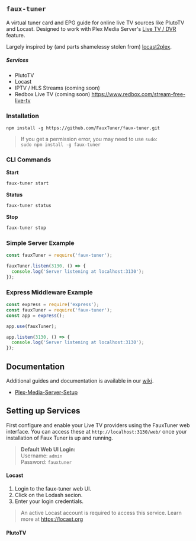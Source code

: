 ## `faux-tuner`

A virtual tuner card and EPG guide for online live TV sources like PlutoTV and Locast. Designed to work with Plex Media Server's [Live TV / DVR](https://www.plex.tv/tv/) feature.

Largely inspired by (and parts shamelessy stolen from) [locast2plex](https://github.com/tgorgdotcom/locast2plex).


##### Services
- PlutoTV
- Locast
- IPTV / HLS Streams (coming soon)
- Redbox Live TV (coming soon)
  https://www.redbox.com/stream-free-live-tv


### Installation
```
npm install -g https://github.com/FauxTuner/faux-tuner.git
```
> If you get a permission error, you may need to use `sudo`:<br>`sudo npm install -g faux-tuner`


### CLI Commands

**Start**
```bash
faux-tuner start
```
**Status**
```bash
faux-tuner status
```
**Stop**
```bash
faux-tuner stop
```

### Simple Server Example
```javascript
const fauxTuner = require('faux-tuner');

fauxTuner.listen(3130, () => {
  console.log('Server listening at localhost:3130');
});
```


### Express Middleware Example
```javascript
const express = require('express');
const fauxTuner = require('faux-tuner');
const app = express();

app.use(fauxTuner);

app.listen(3130, () => {
  console.log('Server listening at localhost:3130');
});

```

## Documentation
Additional guides and documentation is available in our [wiki](https://github.com/FauxTuner/faux-tuner/wiki).

- [Plex-Media-Server-Setup](https://github.com/FauxTuner/faux-tuner/wiki/Plex-Media-Server-Setup)

## Setting up Services

First configure and enable your Live TV providers using the FauxTuner web interface. You can access these at `http://localhost:3130/web/` once your installation of Faux Tuner is up and running.

> **Default Web UI Login:**<br>
> Username: `admin`<br>
> Password: `fauxtuner`<br>


#### Locast
1. Login to the faux-tuner web UI.
1. Click on the Lodash secion.
1. Enter your login credentials.

> An active Locast account is required to access this service. Learn more at https://locast.org


#### PlutoTV
